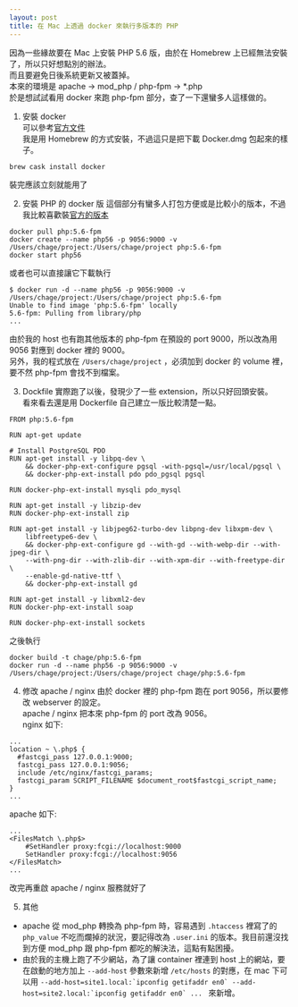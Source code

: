 ```yaml
---
layout: post
title: 在 Mac 上透過 docker 來執行多版本的 PHP
---
```

因為一些緣故要在 Mac 上安裝 PHP 5.6 版，由於在 Homebrew 上已經無法安裝了，所以只好想點別的辦法。  
而且要避免日後系統更新又被蓋掉。  
本來的環境是 apache -&gt; mod_php / php-fpm -&gt;  \*.php  
於是想試試看用 docker 來跑 php-fpm 部分，查了一下還蠻多人這樣做的。  

1. 安裝 docker  
可以參考[官方文件](https://docs.docker.com/docker-for-mac/)  
我是用 Homebrew 的方式安裝，不過這只是把下載 Docker.dmg 包起來的樣子。  
```
brew cask install docker
```
裝完應該立刻就能用了  

2. 安裝 PHP 的 docker 版
這個部分有蠻多人打包方便或是比較小的版本，不過我比較喜歡裝[官方的版本](https://hub.docker.com/_/php/)  
```
docker pull php:5.6-fpm
docker create --name php56 -p 9056:9000 -v /Users/chage/project:/Users/chage/project php:5.6-fpm
docker start php56
```
或者也可以直接讓它下載執行
```
$ docker run -d --name php56 -p 9056:9000 -v /Users/chage/project:/Users/chage/project php:5.6-fpm
Unable to find image 'php:5.6-fpm' locally
5.6-fpm: Pulling from library/php
...
```
由於我的 host 也有跑其他版本的 php-fpm 在預設的 port 9000，所以改為用 9056 對應到 docker 裡的 9000。  
另外，我的程式放在 `/Users/chage/project` ，必須加到 docker 的 volume 裡，要不然 php-fpm 會找不到檔案。  

3. Dockfile
實際跑了以後，發現少了一些 extension，所以只好回頭安裝。  
看來看去還是用 Dockerfile 自己建立一版比較清楚一點。  
```
FROM php:5.6-fpm

RUN apt-get update

# Install PostgreSQL PDO
RUN apt-get install -y libpq-dev \
    && docker-php-ext-configure pgsql -with-pgsql=/usr/local/pgsql \
    && docker-php-ext-install pdo pdo_pgsql pgsql

RUN docker-php-ext-install mysqli pdo_mysql

RUN apt-get install -y libzip-dev
RUN docker-php-ext-install zip

RUN apt-get install -y libjpeg62-turbo-dev libpng-dev libxpm-dev \
    libfreetype6-dev \
    && docker-php-ext-configure gd --with-gd --with-webp-dir --with-jpeg-dir \
    --with-png-dir --with-zlib-dir --with-xpm-dir --with-freetype-dir \
    --enable-gd-native-ttf \
    && docker-php-ext-install gd

RUN apt-get install -y libxml2-dev
RUN docker-php-ext-install soap

RUN docker-php-ext-install sockets
```
之後執行  
```
docker build -t chage/php:5.6-fpm
docker run -d --name php56 -p 9056:9000 -v /Users/chage/project:/Users/chage/project chage/php:5.6-fpm
```

4. 修改 apache / nginx
由於 docker 裡的 php-fpm 跑在 port 9056，所以要修改 webserver 的設定。  
apache / nginx 把本來 php-fpm 的 port 改為 9056。  
nginx 如下:  
```
...
location ~ \.php$ {
  #fastcgi_pass 127.0.0.1:9000;
  fastcgi_pass 127.0.0.1:9056;
  include /etc/nginx/fastcgi_params;
  fastcgi_param SCRIPT_FILENAME $document_root$fastcgi_script_name;
}
...
```
apache 如下:  
```
...
<FilesMatch \.php$>
    #SetHandler proxy:fcgi://localhost:9000
    SetHandler proxy:fcgi://localhost:9056
</FilesMatch>
...
```
改完再重啟 apache / nginx 服務就好了  

5. 其他
* apache 從 mod_php 轉換為 php-fpm 時，容易遇到 `.htaccess` 裡寫了的 `php_value` 不吃而爛掉的狀況，要記得改為 `.user.ini` 的版本。我目前還沒找到方便 mod_php 跟 php-fpm 都吃的解決法，這點有點困擾。  
* 由於我的主機上跑了不少網站，為了讓 container 裡連到 host 上的網站，要在啟動的地方加上 `--add-host` 參數來新增 `/etc/hosts` 的對應，在 mac 下可以用 ``--add-host=site1.local:`ipconfig getifaddr en0` --add-host=site2.local:`ipconfig getifaddr en0` ... `` 來新增。  

